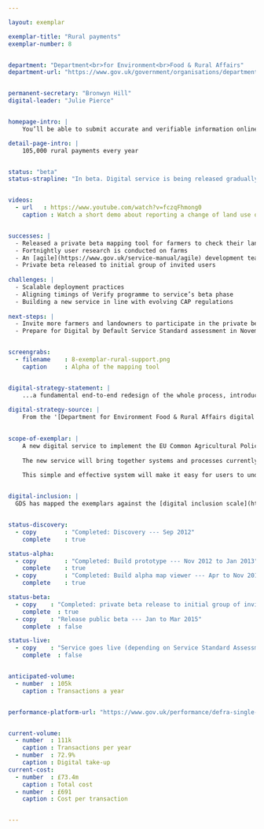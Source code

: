 ```yaml
---

layout: exemplar

exemplar-title: "Rural payments"
exemplar-number: 8


department: "Department<br>for Environment<br>Food & Rural Affairs"
department-url: "https://www.gov.uk/government/organisations/department-for-environment-food-rural-affairs"


permanent-secretary: "Bronwyn Hill"
digital-leader: "Julie Pierce"


homepage-intro: |
    You’ll be able to submit accurate and verifiable information online about how you use your land, so you can claim subsidies under the Common Agricultural Policy

detail-page-intro: |
    105,000 rural payments every year


status: "beta"
status-strapline: "In beta. Digital service is being released gradually to groups of invited users to test and iterate functionality."


videos:
  - url   : https://www.youtube.com/watch?v=fczqFhmong0
    caption : Watch a short demo about reporting a change of land use online, filmed January 2014


successes: |
  - Released a private beta mapping tool for farmers to check their land
  - Fortnightly user research is conducted on farms 
  - An [agile](https://www.gov.uk/service-manual/agile) development team has been established for the CAP Delivery Programme
  - Private beta released to initial group of invited users
 
challenges: |
  - Scalable deployment practices
  - Aligning timings of Verify programme to service’s beta phase
  - Building a new service in line with evolving CAP regulations
  
next-steps: |
  - Invite more farmers and landowners to participate in the private beta 
  - Prepare for Digital by Default Service Standard assessment in November before moving to public beta


screengrabs:
  - filename    : 8-exemplar-rural-support.png
    caption     : Alpha of the mapping tool


digital-strategy-statement: |
    ...a fundamental end-to-end redesign of the whole process, introducing a single IT solution with digital delivery as a core design principle.
    
digital-strategy-source: |
    From the '[Department for Environment Food & Rural Affairs digital strategy](https://www.gov.uk/government/publications/defra-digital-strategy-2012)' --- December 2012
    

scope-of-exemplar: |
    A new digital service to implement the EU Common Agricultural Policy (CAP) in England.
    
    The new service will bring together systems and processes currently managed by four organisations; Defra, Rural Payments Agency, Forestry Commission and Natural England.
    
    This simple and effective system will make it easy for users to understand and apply for CAP payments. It will help prevent fines (‘disallowance’) for making payments that don’t comply with CAP rules (~£600m since 2005 ).


digital-inclusion: |
  GDS has mapped the exemplars against the [digital inclusion scale](https://www.gov.uk/government/publications/government-digital-inclusion-strategy/government-digital-inclusion-strategy#measuring-digital-exclusion) to help show where these services may be difficult for some people to use. [See the rating for Rural payments](https://www.gov.uk/government/publications/government-digital-inclusion-strategy/exemplar-services-and-identity-assurance-how-complex-they-are#rural-support-common-agricultural-policy).


status-discovery:
  - copy        : "Completed: Discovery --- Sep 2012"
    complete    : true

status-alpha:
  - copy        : "Completed: Build prototype --- Nov 2012 to Jan 2013"
    complete    : true
  - copy        : "Completed: Build alpha map viewer --- Apr to Nov 2013"
    complete    : true

status-beta:
  - copy    : "Completed: private beta release to initial group of invited users --- Jul 2014"
    complete  : true
  - copy    : "Release public beta --- Jan to Mar 2015"
    complete  : false

status-live:
  - copy    : "Service goes live (depending on Service Standard Assessment) --- date tbc"
    complete  : false


anticipated-volume:
  - number  : 105k
    caption : Transactions a year


performance-platform-url: "https://www.gov.uk/performance/defra-single-payment-scheme-sps-claims"


current-volume:
  - number  : 111k
    caption : Transactions per year
  - number  : 72.9%
    caption : Digital take-up
current-cost:
  - number  : £73.4m
    caption : Total cost
  - number  : £691
    caption : Cost per transaction


---
```



